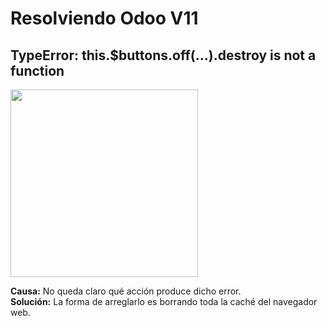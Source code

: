 # Resolviendo Odoo V11

## TypeError: this.$buttons.off(...).destroy is not a function

<img src="https://raw.github.com/alejandroasc96/resolviendoOdoo/master/images/problema.png" width="300">

**Causa:** No queda claro qué acción produce dicho error.<br>
**Solución:** La forma de arreglarlo es borrando toda la caché del navegador web.
